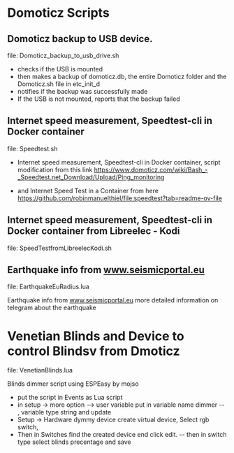# Domoticz Scripts



## Domoticz backup to USB device. 

file: Domoticz_backup_to_usb_drive.sh

* checks if the USB is mounted
* then makes a backup of domoticz.db, the entire Domoticz folder and the Domoticz.sh file in etc_init_d
* notifies if the backup was successfully made
* If the USB is not mounted, reports that the backup failed


## Internet speed measurement, Speedtest-cli in Docker container

file: Speedtest.sh

* Internet speed measurement, Speedtest-cli in Docker container, script modification from this link
https://www.domoticz.com/wiki/Bash_-_Speedtest.net_Download/Upload/Ping_monitoring

* and Internet Speed Test in a Container from here
https://github.com/robinmanuelthiel/file:speedtest?tab=readme-ov-file

## Internet speed measurement, Speedtest-cli in Docker container from Libreelec - Kodi
file: SpeedTestfromLibreelecKodi.sh

## Earthquake info from www.seismicportal.eu

file: EarthquakeEuRadius.lua

Earthquake info from www.seismicportal.eu
more detailed information on telegram about the earthquake

# Venetian Blinds  and Device to control  Blindsv from Dmoticz

file: VenetianBlinds.lua

Blinds dimmer script using ESPEasy by mojso
* put the script in Events as Lua script
* in setup -> more option --> user variable put in variable name dimmer -- , variable type string and update
* Setup -> Hardware  dymmy device 
create virtual device,  Select rgb switch,  
* Then in Switches find the created device end click edit. -- then in switch type select blinds precentage and save
